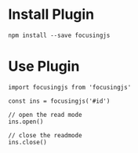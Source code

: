 # Install Plugin

````
npm install --save focusingjs
````

# Use Plugin

```
import focusingjs from 'focusingjs'

const ins = focusingjs('#id')

// open the read mode
ins.open() 

// close the readmode
ins.close() 
```

